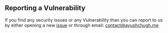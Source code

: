 ## Reporting a Vulnerability

If you find any security issues or any Vulnerability than you can report to us by either opening a new
[issue](https://github.com/maya-manager/client/issues/new) or through email: contact@ayushchugh.me
